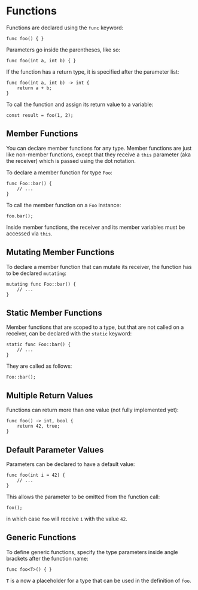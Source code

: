 # Functions

Functions are declared using the `func` keyword:

```
func foo() { }
```

Parameters go inside the parentheses, like so:

```
func foo(int a, int b) { }
```

If the function has a return type, it is specified after the parameter list:

```
func foo(int a, int b) -> int {
    return a + b;
}
```

To call the function and assign its return value to a variable:

```
const result = foo(1, 2);
```

## Member Functions

You can declare member functions for any type. Member functions are just like
non-member functions, except that they receive a `this` parameter (aka the
receiver) which is passed using the dot notation.

To declare a member function for type `Foo`:

```
func Foo::bar() {
    // ...
}
```

To call the member function on a `Foo` instance:

```
foo.bar();
```

Inside member functions, the receiver and its member variables must be accessed
via `this`.

## Mutating Member Functions

To declare a member function that can mutate its receiver, the function has to
be declared `mutating`:

```
mutating func Foo::bar() {
    // ...
}
```

## Static Member Functions

Member functions that are scoped to a type, but that are not called on a
receiver, can be declared with the `static` keyword:

```
static func Foo::bar() {
    // ...
}
```

They are called as follows:

```
Foo::bar();
```

## Multiple Return Values

Functions can return more than one value (not fully implemented yet):

```
func foo() -> int, bool {
    return 42, true;
}
```

## Default Parameter Values

Parameters can be declared to have a default value:

```
func foo(int i = 42) {
    // ...
}
```

This allows the parameter to be omitted from the function call:

```
foo();
```

in which case `foo` will receive `i` with the value `42`.

## Generic Functions

To define generic functions, specify the type parameters inside angle brackets
after the function name:

```
func foo<T>() { }
```

`T` is a now a placeholder for a type that can be used in the definition of `foo`.
